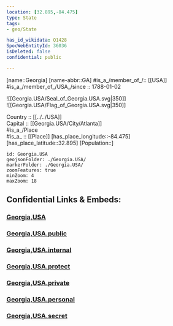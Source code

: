```yaml
---
location: [32.895,-84.475] 
type: State
tags:
- geo/State

has_id_wikidata: Q1428 
SpocWebEntityId: 36036
isDeleted: false
confidential: public

---
```

[name::Georgia] 
[name-abbr::GA] 
#is_a_/member_of_/:: [[USA]]
#is_a_/member_of_/USA_/since :: 1788-01-02 


![[Georgia.USA/Seal_of_Georgia.USA.svg|350]]  
![[Georgia.USA/Flag_of_Georgia.USA.svg|350]]  

Country :: [[../../USA]]  
Capital :: [[Georgia.USA/City/Atlanta]]  
#is_a_/Place  
#is_a_ :: [[Place]] 
[has_place_longitude::-84.475] 
[has_place_latitude::32.895] 
[Population::] 



```leaflet
id: Georgia.USA
geojsonFolder: ./Georgia.USA/
markerFolder: ./Georgia.USA/
zoomFeatures: true 
minZoom: 4 
maxZoom: 18
```


## Confidential Links & Embeds: 

### [Georgia,USA](/_Standards/Earth/Continent/America~North/USA/USA~Eastern/Georgia,USA.md) 

### [Georgia,USA.public](/_public/Earth/Continent/America~North/USA/USA~Eastern/Georgia,USA.public.md) 

### [Georgia,USA.internal](/_internal/Earth/Continent/America~North/USA/USA~Eastern/Georgia,USA.internal.md) 

### [Georgia,USA.protect](/_protect/Earth/Continent/America~North/USA/USA~Eastern/Georgia,USA.protect.md) 

### [Georgia,USA.private](/_private/Earth/Continent/America~North/USA/USA~Eastern/Georgia,USA.private.md) 

### [Georgia,USA.personal](/_personal/Earth/Continent/America~North/USA/USA~Eastern/Georgia,USA.personal.md) 

### [Georgia,USA.secret](/_secret/Earth/Continent/America~North/USA/USA~Eastern/Georgia,USA.secret.md)

